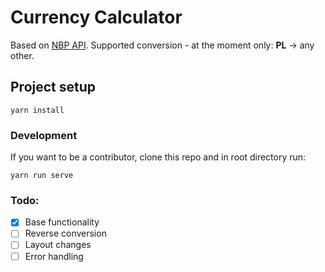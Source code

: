 # Currency Calculator

Based on [NBP API](http://api.nbp.pl/).
Supported conversion - at the moment only: **PL** -> any other.

## Project setup

```
yarn install
```

### Development

If you want to be a contributor, clone this repo and in root directory run:

```
yarn run serve
```

### Todo:

- [x] Base functionality
- [ ] Reverse conversion
- [ ] Layout changes
- [ ] Error handling
